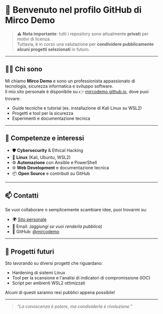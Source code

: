 # 👋 Benvenuto nel profilo GitHub di Mirco Demo

> ⚠️ **Nota importante**: tutti i repository sono attualmente **privati** per motivi di licenza.  
> Tuttavia, è in corso una valutazione per **condividere pubblicamente alcuni progetti selezionati** in futuro.

---

## 🧑‍💻 Chi sono

Mi chiamo **Mirco Demo** e sono un professionista appassionato di tecnologia, sicurezza informatica e sviluppo software.  
Il mio sito personale è disponibile su 👉 [mircodemo.github.io](https://mircodemo.github.io), dove puoi trovare:

- Guide tecniche e tutorial (es. installazione di Kali Linux su WSL2)
- Progetti e tool per la sicurezza
- Esperimenti e documentazione tecnica

---

## 🔧 Competenze e interessi

- 🛡️ **Cybersecurity** & Ethical Hacking  
- 🐧 **Linux** (Kali, Ubuntu, WSL2)  
- ⚙️ **Automazione** con Ansible e PowerShell  
- 🌐 **Web Development** e documentazione tecnica  
- 📦 **Open Source** e contributi su GitHub

---

## 📫 Contatti

Se vuoi collaborare o semplicemente scambiare idee, puoi trovarmi su:

- 🌍 [Sito personale](https://mircodemo.github.io)
- 📧 Email: *(aggiungi se vuoi renderla pubblica)*
- 🐙 GitHub: [@mircodemo](https://github.com/mircodemo)

---

## 🚀 Progetti futuri

Sto lavorando su diversi progetti che riguardano:
- Hardening di sistemi Linux
- Tool per la scansione e l'analisi di indicatori di compromissione (IOC)
- Script per ambienti WSL2 ottimizzati

Alcuni di questi saranno resi pubblici appena possibile!

---

> _“La conoscenza è potere, ma condividerla è rivoluzione.”_


<!--
**mircodemo/mircodemo** is a ✨ _special_ ✨ repository because its `README.md` (this file) appears on your GitHub profile.

Here are some ideas to get you started:

- 🔭 I’m currently working on ...
- 🌱 I’m currently learning ...
- 👯 I’m looking to collaborate on ...
- 🤔 I’m looking for help with ...
- 💬 Ask me about ...
- 📫 How to reach me: ...
- 😄 Pronouns: ...
- ⚡ Fun fact: ...
-->
